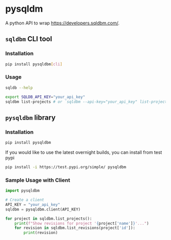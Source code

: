 # pysqldm

A python API to wrap https://developers.sqldbm.com/.

## `sqldbm` CLI tool

### Installation

```bash
pip install pysqldbm[cli]
```

### Usage

```bash
sqldb --help

export SQLDB_API_KEY="your_api_key"
sqldbm list-projects # or `sqldbm --api-key="your_api_key" list-projects`
```

## `pysqldbm` library

### Installation

```bash
pip install pysqldbm
```

If you would like to use the latest overnight builds, you can install from test pypi

```bash
pip install -i https://test.pypi.org/simple/ pysqldbm
```

### Sample Usage with Client

```python
import pysqldbm

# Create a client
API_KEY = "your_api_key"
sqldbm = pysqldbm.client(API_KEY)

for project in sqldbm.list_projects():
    print(f"Show revisions for project '{project['name']}'...")
    for revision in sqldbm.list_revisions(project['id']):
        print(revision)
```
